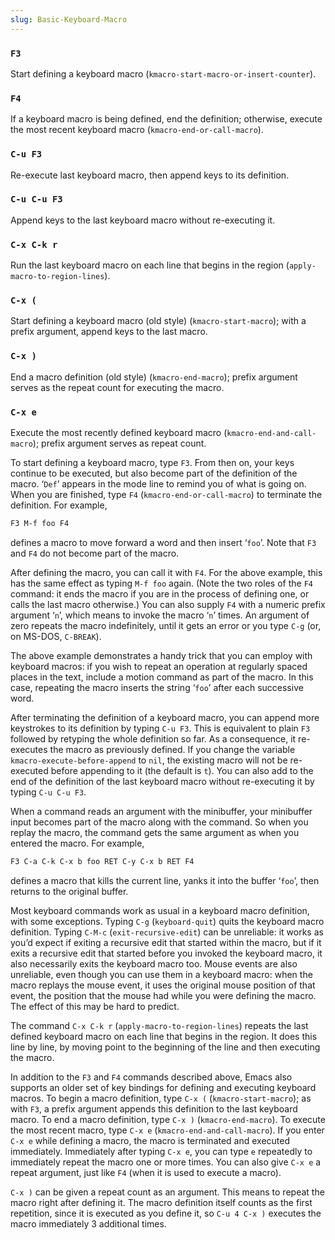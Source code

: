 ```yaml
---
slug: Basic-Keyboard-Macro
---
```


### `F3`

Start defining a keyboard macro (`kmacro-start-macro-or-insert-counter`).

### `F4`

If a keyboard macro is being defined, end the definition; otherwise, execute the most recent keyboard macro (`kmacro-end-or-call-macro`).

### `C-u F3`

Re-execute last keyboard macro, then append keys to its definition.

### `C-u C-u F3`

Append keys to the last keyboard macro without re-executing it.

### `C-x C-k r`

Run the last keyboard macro on each line that begins in the region (`apply-macro-to-region-lines`).

### `C-x (`

Start defining a keyboard macro (old style) (`kmacro-start-macro`); with a prefix argument, append keys to the last macro.

### `C-x )`

End a macro definition (old style) (`kmacro-end-macro`); prefix argument serves as the repeat count for executing the macro.

### `C-x e`

Execute the most recently defined keyboard macro (`kmacro-end-and-call-macro`); prefix argument serves as repeat count.

To start defining a keyboard macro, type `F3`. From then on, your keys continue to be executed, but also become part of the definition of the macro. ‘`Def`’ appears in the mode line to remind you of what is going on. When you are finished, type `F4` (`kmacro-end-or-call-macro`) to terminate the definition. For example,

```lisp
F3 M-f foo F4
```

defines a macro to move forward a word and then insert ‘`foo`’. Note that `F3` and `F4` do not become part of the macro.

After defining the macro, you can call it with `F4`. For the above example, this has the same effect as typing `M-f foo` again. (Note the two roles of the `F4` command: it ends the macro if you are in the process of defining one, or calls the last macro otherwise.) You can also supply `F4` with a numeric prefix argument ‘`n`’, which means to invoke the macro ‘`n`’ times. An argument of zero repeats the macro indefinitely, until it gets an error or you type `C-g` (or, on MS-DOS, `C-BREAK`).

The above example demonstrates a handy trick that you can employ with keyboard macros: if you wish to repeat an operation at regularly spaced places in the text, include a motion command as part of the macro. In this case, repeating the macro inserts the string ‘`foo`’ after each successive word.

After terminating the definition of a keyboard macro, you can append more keystrokes to its definition by typing `C-u F3`. This is equivalent to plain `F3` followed by retyping the whole definition so far. As a consequence, it re-executes the macro as previously defined. If you change the variable `kmacro-execute-before-append` to `nil`, the existing macro will not be re-executed before appending to it (the default is `t`). You can also add to the end of the definition of the last keyboard macro without re-executing it by typing `C-u C-u F3`.

When a command reads an argument with the minibuffer, your minibuffer input becomes part of the macro along with the command. So when you replay the macro, the command gets the same argument as when you entered the macro. For example,

```lisp
F3 C-a C-k C-x b foo RET C-y C-x b RET F4
```

defines a macro that kills the current line, yanks it into the buffer ‘`foo`’, then returns to the original buffer.

Most keyboard commands work as usual in a keyboard macro definition, with some exceptions. Typing `C-g` (`keyboard-quit`) quits the keyboard macro definition. Typing `C-M-c` (`exit-recursive-edit`) can be unreliable: it works as you’d expect if exiting a recursive edit that started within the macro, but if it exits a recursive edit that started before you invoked the keyboard macro, it also necessarily exits the keyboard macro too. Mouse events are also unreliable, even though you can use them in a keyboard macro: when the macro replays the mouse event, it uses the original mouse position of that event, the position that the mouse had while you were defining the macro. The effect of this may be hard to predict.

The command `C-x C-k r` (`apply-macro-to-region-lines`) repeats the last defined keyboard macro on each line that begins in the region. It does this line by line, by moving point to the beginning of the line and then executing the macro.

In addition to the `F3` and `F4` commands described above, Emacs also supports an older set of key bindings for defining and executing keyboard macros. To begin a macro definition, type `C-x (` (`kmacro-start-macro`); as with `F3`, a prefix argument appends this definition to the last keyboard macro. To end a macro definition, type `C-x )` (`kmacro-end-macro`). To execute the most recent macro, type `C-x e` (`kmacro-end-and-call-macro`). If you enter `C-x e` while defining a macro, the macro is terminated and executed immediately. Immediately after typing `C-x e`, you can type `e` repeatedly to immediately repeat the macro one or more times. You can also give `C-x e` a repeat argument, just like `F4` (when it is used to execute a macro).

`C-x )` can be given a repeat count as an argument. This means to repeat the macro right after defining it. The macro definition itself counts as the first repetition, since it is executed as you define it, so `C-u 4 C-x )` executes the macro immediately 3 additional times.
